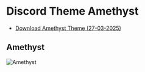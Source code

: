 # Discord Theme Amethyst

- [Download Amethyst Theme (27-03-2025)](https://github.com/HyperBeats/discord-amethyst/releases/download/1.0.1/discord.amethyst.css)

## Amethyst
![Amethyst](https://cdn.discordapp.com/attachments/1354850215538065601/1354850881454997545/image.png?ex=67e6cab6&is=67e57936&hm=647ede979cc0b03fb93ece47b9d624178b5e547d995c74da6dbaac74507bccd8&)